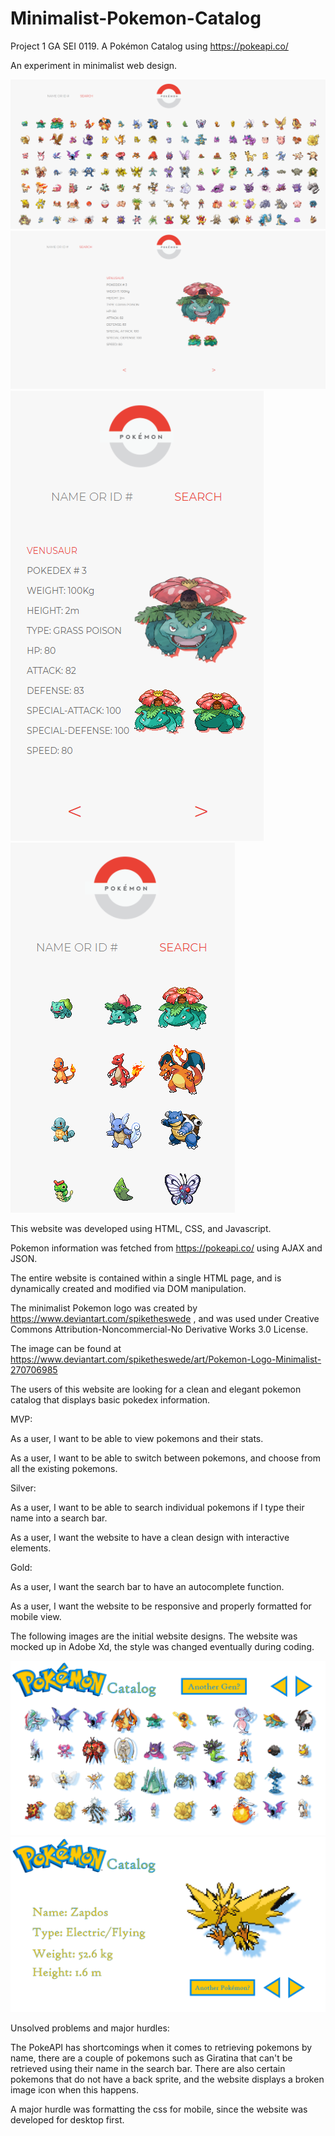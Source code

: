 # Minimalist-Pokemon-Catalog
Project 1 GA SEI 0119. A Pokémon Catalog using https://pokeapi.co/

An experiment in minimalist web design.

![alt text](https://github.com/rauldtrejo/Minimalist-Pokemon-Catalog/blob/main/images/App%20Desktop%20view.PNG?raw=true|width=400)
![alt text](https://github.com/rauldtrejo/Minimalist-Pokemon-Catalog/blob/main/images/Desktop%20view%202.PNG?raw=true)
![alt text](https://github.com/rauldtrejo/Minimalist-Pokemon-Catalog/blob/main/images/Mobile%20view%202.PNG?raw=true)
![alt text](https://github.com/rauldtrejo/Minimalist-Pokemon-Catalog/blob/main/images/Mobile%20View%201.PNG?raw=true)

This website was developed using HTML, CSS, and Javascript. 

Pokemon information was fetched from https://pokeapi.co/ using AJAX and JSON.

The entire website is contained within a single HTML page, and is dynamically created and modified via DOM manipulation.

The minimalist Pokemon logo was created by https://www.deviantart.com/spiketheswede , and was used under Creative Commons Attribution-Noncommercial-No Derivative Works 3.0 License. 

The image can be found at https://www.deviantart.com/spiketheswede/art/Pokemon-Logo-Minimalist-270706985



The users of this website are looking for a clean and elegant pokemon catalog that displays basic pokedex information.

MVP:

As a user, I want to be able to view pokemons and their stats. 

As a user, I want to be able to switch between pokemons, and choose from all the existing pokemons.


Silver:

As a user, I want to be able to search individual pokemons if I type their name into a search bar.

As a user, I want the website to have a clean design with interactive elements.


Gold:

As a user, I want the search bar to have an autocomplete function.

As a user, I want the website to be responsive and properly formatted for mobile view.


The following images are the initial website designs. The website was mocked up in Adobe Xd, the style was changed eventually during coding.


![alt text](https://github.com/rauldtrejo/Minimalist-Pokemon-Catalog/blob/main/images/Mock%20up%201.PNG?raw=true|width=400)
![alt text](https://github.com/rauldtrejo/Minimalist-Pokemon-Catalog/blob/main/images/Mock%20up%202.PNG?raw=true|width=400)

Unsolved problems and major hurdles:

The PokeAPI has shortcomings when it comes to retrieving pokemons by name, there are a couple of pokemons such as Giratina that can't be retrieved using their name in the search bar. There are also certain pokemons that do not have a back sprite, and the website displays a broken image icon when this happens.

A major hurdle was formatting the css for mobile, since the website was developed for desktop first. 




